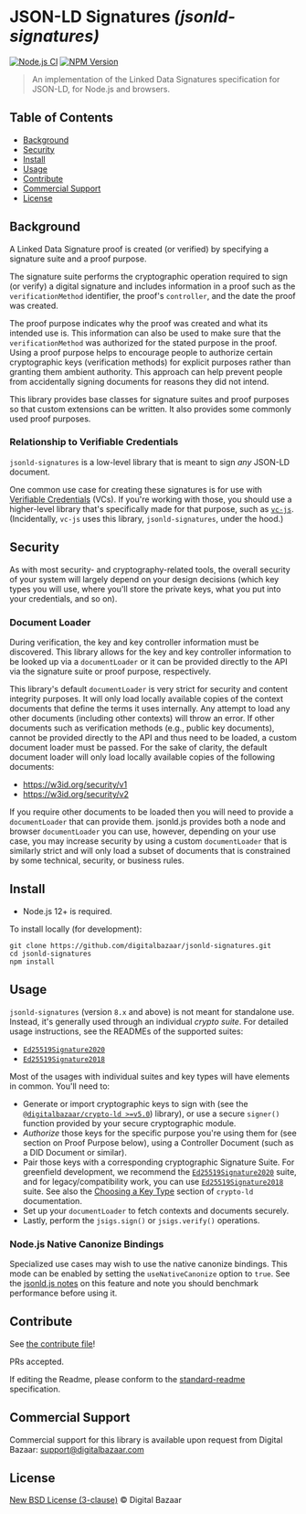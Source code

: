 # JSON-LD Signatures _(jsonld-signatures)_

[![Node.js CI](https://github.com/digitalbazaar/jsonld-signatures/workflows/Node.js%20CI/badge.svg)](https://github.com/digitalbazaar/jsonld-signatures/actions?query=workflow%3A%22Node.js+CI%22)
[![NPM Version](https://img.shields.io/npm/v/jsonld-signatures.svg?style=flat-square)](https://npm.im/jsonld-signatures)

> An implementation of the Linked Data Signatures specification for JSON-LD, for Node.js and browsers.

## Table of Contents

- [Background](#background)
- [Security](#security)
- [Install](#install)
- [Usage](#usage)
- [Contribute](#contribute)
- [Commercial Support](#commercial-support)
- [License](#license)

## Background

A Linked Data Signature proof is created (or verified) by specifying a
signature suite and a proof purpose.

The signature suite performs the cryptographic operation required to sign (or
verify) a digital signature and includes information in a proof such as the
`verificationMethod` identifier, the proof's `controller`, and the date the
proof was created.

The proof purpose indicates why the proof was created and what its intended use
is. This information can also be used to make sure that the
`verificationMethod` was authorized for the stated purpose in the proof. Using
a proof purpose helps to encourage people to authorize certain cryptographic
keys (verification methods) for explicit purposes rather than granting them
ambient authority. This approach can help prevent people from accidentally
signing documents for reasons they did not intend.

This library provides base classes for signature suites and proof purposes
so that custom extensions can be written. It also provides some commonly
used proof purposes.

### Relationship to Verifiable Credentials

`jsonld-signatures` is a low-level library that is meant to sign _any_ JSON-LD
document.

One common use case for creating these signatures is for use with 
[Verifiable Credentials](https://w3c.github.io/vc-data-model) (VCs). If you're 
working with those, you should use a higher-level library that's specifically
made for that purpose, such as [`vc-js`](https://github.com/digitalbazaar/vc-js).
(Incidentally, `vc-js` uses this library, `jsonld-signatures`, under the hood.)

## Security

As with most security- and cryptography-related tools, the overall security of 
your system will largely depend on your design decisions (which key types you 
will use, where you'll store the private keys, what you put into your 
credentials, and so on).

### Document Loader

During verification, the key and key controller information must be discovered.
This library allows for the key and key controller information to be looked up
via a `documentLoader` or it can be provided directly to the API via the
signature suite or proof purpose, respectively.

This library's default `documentLoader` is very strict for security and content
integrity purposes. It will only load locally available copies of the context
documents that define the terms it uses internally. Any attempt to load any
other documents (including other contexts) will throw an error. If other
documents such as verification methods (e.g., public key documents), cannot
be provided directly to the API and thus need to be loaded, a custom document
loader must be passed. For the sake of clarity, the default document loader
will only load locally available copies of the following documents:

- https://w3id.org/security/v1
- https://w3id.org/security/v2

If you require other documents to be loaded then you will need to provide a
`documentLoader` that can provide them. jsonld.js provides both a node and browser
`documentLoader` you can use, however, depending on your use case, you may
increase security by using a custom `documentLoader` that is similarly strict
and will only load a subset of documents that is constrained by some technical,
security, or business rules.

## Install

- Node.js 12+ is required.

To install locally (for development):

```
git clone https://github.com/digitalbazaar/jsonld-signatures.git
cd jsonld-signatures
npm install
```

## Usage

`jsonld-signatures` (version `8.x` and above) is not meant for standalone use.
Instead, it's generally used through an individual _crypto suite_.
For detailed usage instructions, see the READMEs of the supported suites:

* [`Ed25519Signature2020`](https://github.com/digitalbazaar/ed25519-signature-2020) 
* [`Ed25519Signature2018`](https://github.com/digitalbazaar/ed25519-signature-2018)

Most of the usages with individual suites and key types will have elements in
common. You'll need to:

* Generate or import cryptographic keys to sign with (see
  the [`@digitalbazaar/crypto-ld >=v5.0`](https://github.com/digitalbazaar/crypto-ld))
  library), or use a secure `signer()` function provided by your secure
  cryptographic module.
* _Authorize_ those keys for the specific purpose you're using
  them for (see section on Proof Purpose below), using a Controller Document
  (such as a DID Document or similar).
* Pair those keys with a corresponding cryptographic Signature Suite.
  For greenfield development, we recommend the [`Ed25519Signature2020`](https://github.com/digitalbazaar/ed25519-signature-2020)
  suite, and for legacy/compatibility work, you can use 
  [`Ed25519Signature2018`](https://github.com/digitalbazaar/ed25519-signature-2018) suite.
  See also the [Choosing a Key Type](https://github.com/digitalbazaar/crypto-ld#choosing-a-key-type)
  section of `crypto-ld` documentation.
* Set up your `documentLoader` to fetch contexts and documents securely.
* Lastly, perform the `jsigs.sign()` or `jsigs.verify()` operations.

### Node.js Native Canonize Bindings

Specialized use cases may wish to use the native canonize bindings. This mode
can be enabled by setting the `useNativeCanonize` option to `true`. See the
[jsonld.js notes](https://github.com/digitalbazaar/jsonld.js#nodejs-native-canonize-bindings)
on this feature and note you should benchmark performance before using it.

## Contribute

See [the contribute file](https://github.com/digitalbazaar/bedrock/blob/master/CONTRIBUTING.md)!

PRs accepted.

If editing the Readme, please conform to the
[standard-readme](https://github.com/RichardLitt/standard-readme) specification.

## Commercial Support

Commercial support for this library is available upon request from
Digital Bazaar: support@digitalbazaar.com

## License

[New BSD License (3-clause)](LICENSE) © Digital Bazaar
